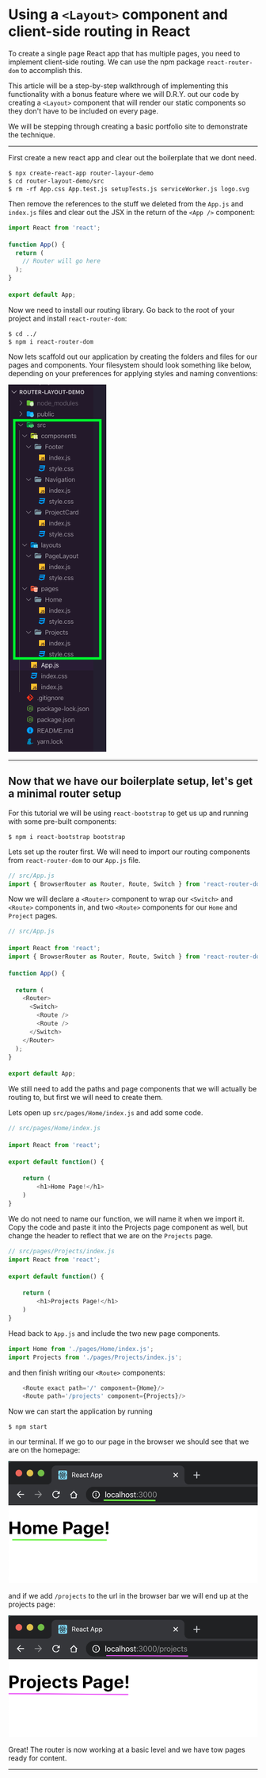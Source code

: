 # **Using a ``<Layout>`` component and client-side routing in React**
To create a single page React app that has multiple pages, you need to implement client-side routing.  We can use the npm package ``react-router-dom`` to accomplish this.

This article will be a step-by-step walkthrough of implementing this functionality with a bonus feature where we will D.R.Y. out our code by creating a ``<Layout>`` component that will render our static components so they don't have to be included on every page.

We will be stepping through creating a basic portfolio site to demonstrate the technique.

---

First create a new react app and clear out the boilerplate that we dont need.

    $ npx create-react-app router-layour-demo
    $ cd router-layout-demo/src
    $ rm -rf App.css App.test.js setupTests.js serviceWorker.js logo.svg

Then remove the references to the stuff we deleted from the ``App.js`` and ``index.js`` files and clear out the JSX in the return of the ``<App />`` component:

```javascript
import React from 'react';

function App() {
  return (
    // Router will go here
  );
}

export default App;
```

Now we need to install our routing library.  Go back to the root of your project and install ``react-router-dom``:

    $ cd ../
    $ npm i react-router-dom

Now lets scaffold out our application by creating the folders and files for our pages and components.  Your filesystem should look something like below, depending on your preferences for applying styles and naming conventions:

![file system tree](../images/file-system.png)

---

## **Now that we have our boilerplate setup, let's get a minimal router setup**

For this tutorial we will be using ``react-bootstrap`` to get us up and running with some pre-built components:

    $ npm i react-bootstrap bootstrap

Lets set up the router first.  We will need to import our routing components from ``react-router-dom`` to our ``App.js`` file.  

```javascript
// src/App.js
import { BrowserRouter as Router, Route, Switch } from 'react-router-dom';
```

Now we will declare a ``<Router>`` component to wrap our ``<Switch>`` and ``<Route>`` components in, and two ``<Route>`` components for our ``Home`` and ``Project`` pages.  

```javascript
// src/App.js

import React from 'react';
import { BrowserRouter as Router, Route, Switch } from 'react-router-dom';

function App() {

  return (
    <Router>
      <Switch>
        <Route />
        <Route />
      </Switch>
    </Router>
  );
}

export default App;
```

We still need to add the paths and page components that we will actually be routing to, but first we will need to create them.

Lets open up ``src/pages/Home/index.js`` and add some code.

```javascript
// src/pages/Home/index.js

import React from 'react';

export default function() {

    return (
        <h1>Home Page!</h1>
    )
}
```

We do not need to name our function, we will name it when we import it.  Copy the code and paste it into the Projects page component as well, but change the header to reflect that we are on the ``Projects`` page.

```javascript
// src/pages/Projects/index.js
import React from 'react';

export default function() {

    return (
        <h1>Projects Page!</h1>
    )
}
```

Head back to ``App.js`` and include the two new page components.

```javascript
import Home from './pages/Home/index.js';
import Projects from './pages/Projects/index.js';
```
and then finish writing our ``<Route>`` components:

```javascript
    <Route exact path='/' component={Home}/>
    <Route path='/projects' component={Projects}/>
```

Now we can start the application by running

    $ npm start

in our terminal.  If we go to our page in the browser we should see that we are on the homepage:

![home-page](../images/home-page.png)

and if we add ``/projects`` to the url in the browser bar we will end up at the projects page:

![projects-page](../images/projects-page.png)

Great! The router is now working at a basic level and we have tow pages ready for content.

---